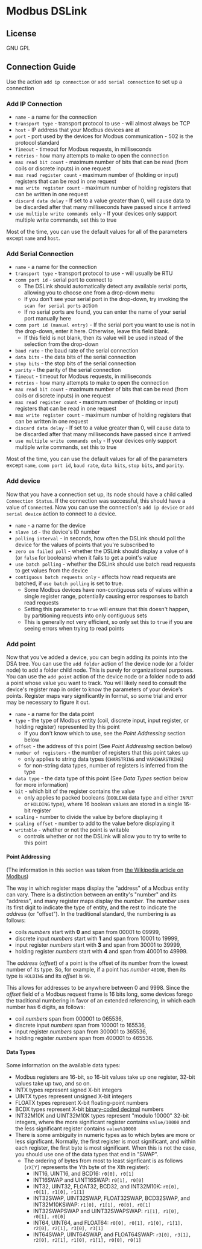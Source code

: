# Modbus DSLink

## License

GNU GPL

## Connection Guide



Use the action `add ip connection` or `add serial connection` to set up a connection

### Add IP Connection
 - `name` - a name for the connection
 - `transport type` - transport protocol to use - will almost always be TCP
 - `host` - IP address that your Modbus devices are at
 - `port` - port used by the devices for Modbus communication - 502 is the protocol standard
 - `Timeout` - timeout for Modbus requests, in milliseconds
 - `retries` - how many attempts to make to open the connection
 - `max read bit count` - maximum number of bits that can be read (from coils or discrete inputs) in one request
 - `max read register count` - maximum number of (holding or input) registers that can be read in one request
 - `max write register count` - maximum number of holding registers that can be written in one request
 - `discard data delay` - If set to a value greater than 0, will cause data to be discarded after that many milliseconds have passed since it arrived
 - `use multiple write commands only` - If your devices only support multiple write commands, set this to true

Most of the time, you can use the default values for all of the parameters except `name` and `host`.

### Add Serial Connection
 - `name` - a name for the connection
 - `transport type` - transport protocol to use - will usually be RTU
 - `comm port id` - serial port to connect to
	 - The DSLink should automatically detect any available serial ports, allowing you to choose one from a drop-down menu
	 - If you don't see your serial port in the drop-down, try invoking the `scan for serial ports` action
	 - If no serial ports are found, you can enter the name of your serial port manually here
 - `comm port id (manual entry)` - If the serial port you want to use is not in the drop-down, enter it here. Otherwise, leave this field blank.
	 - If this field is not blank, then its value will be used instead of the selection from the drop-down
 - `baud rate` - the baud rate of the serial connection 
 - `data bits` - the data bits of the serial connection 
 - `stop bits` - the stop bits of the serial connection 
 - `parity` - the parity of the serial connection 
 - `Timeout` - timeout for Modbus requests, in milliseconds
 - `retries` - how many attempts to make to open the connection
 - `max read bit count` - maximum number of bits that can be read (from coils or discrete inputs) in one request
 - `max read register count` - maximum number of (holding or input) registers that can be read in one request
 - `max write register count` - maximum number of holding registers that can be written in one request
 - `discard data delay` - If set to a value greater than 0, will cause data to be discarded after that many milliseconds have passed since it arrived
 - `use multiple write commands only` - If your devices only support multiple write commands, set this to true

Most of the time, you can use the default values for all of the parameters except `name`, `comm port id`, `baud rate`, `data bits`, `stop bits`, and `parity`.

### Add device
Now that you have a connection set up, its node should have a child called `Connection Status`. If the connection was successful, this should have a value of `Connected`. Now you can use the connection's `add ip device` or `add serial device` action to connect to a device.

 - `name` - a name for the device
 - `slave id` - the device's ID number
 - `polling interval` - in seconds, how often the DSLink should poll the device for the values of points that you're subscribed to
 - `zero on failed poll` - whether the DSLink should display a value of `0` (or `false` for booleans) when it fails to get a point's value
 - `use batch polling` - whether the DSLink should use batch read requests to get values from the device
 - `contiguous batch requests only` - affects how read requests are batched, if `use batch polling` is set to true.
	 - Some Modbus devices have non-contiguous sets of values within a single register range, potentially causing error responses to batch read requests
	 - Setting this parameter to `true` will ensure that this doesn't happen, by partitioning requests into only contiguous sets
	 - This is generally not very efficient, so only set this to `true` if you are seeing errors when trying to read points

### Add point
Now that you've added a device, you can begin adding its points into the DSA tree. You can use the `add folder` action of the device node (or a folder node) to add a folder child node. This is purely for organizational purposes. You can use the `add point` action of the device node or a folder node to add a point whose value you want to track.
You will likely need to consult the device's register map in order to know the parameters of your device's points. Register maps vary significantly in format, so some trial and error may be necessary to figure it out.

 - `name` - a name for the data point
 - `type` - the type of Modbus entity (coil, discrete input, input register, or holding register) represented by this point
	 - If you don't know which to use, see the _Point Addressing_ section below
 - `offset` - the address of this point (See _Point Addressing_ section below)
 - `number of registers` - the number of registers that this point takes up
	 - only applies to string data types (`CHARSTRING` and `VARCHARSTRING`)
	 - for non-string data types, number of registers is inferred from the type
 - `data type` - the data type of this point (See _Data Types_ section below for more information)
 - `bit` - which bit of the register contains the value
	 - only applies to packed booleans (`BOOLEAN` data type and either `INPUT` or `HOLDING` type), where 16 boolean values are stored in a single 16-bit register
 - `scaling` - number to divide the value by before displaying it
 - `scaling offset` - number to add to the value before displaying it
 - `writable` - whether or not the point is writable
	 - controls whether or not the DSLink will allow you to try to write to this point

#### Point Addressing
(The information in this section was taken from [the Wikipedia article on Modbus](https://en.wikipedia.org/wiki/Modbus#Coil.2C_discrete_input.2C_input_register.2C_holding_register_numbers_and_addresses))

The way in which register maps display the "address" of a Modbus entity can vary. There is a distinction between an entity's "number" and its "address", and many register maps display the _number_. The _number_ uses its first digit to indicate the type of entity, and the rest to indicate the _address_ (or "offset"). In the traditional standard, the numbering is as follows:

 - coils _numbers_ start with **0** and span from 00001 to 09999,
 - discrete input _numbers_ start with **1** and span from 10001 to 19999,
 - input register _numbers_ start with **3** and span from 30001 to 39999,
 - holding register _numbers_ start with **4** and span from 40001 to 49999.

The _address_ (_offset_) of a point is the offset of its number from the lowest number of its type. So, for example, if a point has _number_ `40100`, then its type is `HOLDING` and its _offset_ is `99`.

This allows for addresses to be anywhere between 0 and 9998. Since the _offset_ field of a Modbus request frame is 16 bits long, some devices forego the traditional numbering in favor of an extended referencing, in which each number has 6 digits, as follows:

 - coil _numbers_ span from 000001 to 065536,
 - discrete input _numbers_ span from 100001 to 165536,
 - input register _numbers_ span from 300001 to 365536,
 - holding register _numbers_ span from 400001 to 465536.

#### Data Types
Some information on the available data types:

 - Modbus registers are 16-bit, so 16-bit values take up one register, 32-bit values take up two, and so on.
 - INTX types represent signed X-bit integers
 - UINTX types represent unsigned X-bit integers
 - FLOATX types represent X-bit floating-point numbers
 - BCDX types represent X-bit [binary-coded decimal](https://en.wikipedia.org/wiki/Binary-coded_decimal) numbers
 - INT32M10K and UINT32M10K types represent "modulo 10000" 32-bit integers,  where the more significant register contains `value/10000` and the less significant register contains `value%10000`
 - There is some ambiguity in numeric types as to which bytes are more or less significant. Normally, the first register is most significant, and within each register, the first byte is most significant. When this is not the case, you should use one of the data types that end in "SWAP".
	 - The ordering of bytes from most to least signficant is as follows (`rX[Y]` represents the Yth byte of the Xth register):
		 - INT16, UINT16, and BCD16: `r0[0], r0[1]`
		 - INT16SWAP and UINT16SWAP: `r0[1], r0[0]`
		 - INT32, UINT32, FLOAT32, BCD32, and INT32M10K: `r0[0], r0[1], r1[0], r1[1]`
		 - INT32SWAP, UINT32SWAP, FLOAT32SWAP, BCD32SWAP, and INT32M10KSWAP: `r1[0], r1[1], r0[0], r0[1]`
		 - INT32SWAPSWAP and UINT32SWAPSWAP: `r1[1], r1[0], r0[1], r0[0]`
		 - INT64, UINT64, and FLOAT64: `r0[0], r0[1], r1[0], r1[1], r2[0], r2[1], r3[0], r3[1]`
		 - INT64SWAP, UINT64SWAP, and FLOAT64SWAP: `r3[0], r3[1], r2[0], r2[1], r1[0], r1[1], r0[0], r0[1]`
